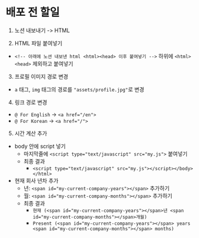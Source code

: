 # 배포 전 할일

1. 노션 내보내기 -> HTML

2. HTML 파일 붙여넣기

- `<!-- 아래에 노션 내보낸 html <html><head> 이후 붙여넣기 -->` 하위에 `<html><head>` 제외하고 붙여넣기

3. 프로필 이미지 경로 변경

- `a` 태그, `img` 태그의 경로를 `"assets/profile.jpg"`로 변경

4. 링크 경로 변경

- `@ For English` -> `<a href="/en">`
- `@ For Korean` -> `<a href="/">`

5. 시간 계산 추가

- body 안에 script 넣기
  - 마지막줄에 `<script type="text/javascript" src="my.js">` 붙여넣기
  - 최종 결과
    - `<script type="text/javascript" src="my.js"></script></body></html>`
- 현재 회사 년차 추가
  - 년: `<span id="my-current-company-years"></span>` 추가하기
  - 월: `<span id="my-current-company-months"></span>` 추가하기
  - 최종 결과
    - `현재 (<span id="my-current-company-years"></span>년 <span id="my-current-company-months"></span>개월)`
    - `Present (<span id="my-current-company-years"></span> years <span id="my-current-company-months"></span> months)`
